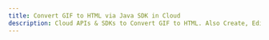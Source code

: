 ---title: Convert GIF to HTML via Java SDK in Clouddescription: Cloud APIs & SDKs to Convert GIF to HTML. Also Create, Edit & Render Microsoft Word & OpenOffice documents in the Cloud.---